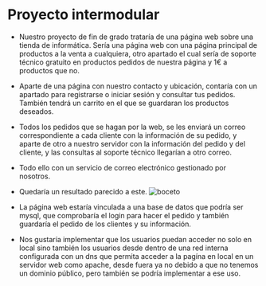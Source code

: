 # Proyecto intermodular 
- Nuestro proyecto de fin de grado trataría de una página web sobre una tienda de informática.
  Sería una página web con una página principal de productos a la venta a cualquiera,
  otro apartado el cual sería de soporte técnico gratuito en productos pedidos de nuestra página y 1€ a productos que no.
  
- Aparte de una página con nuestro contacto y ubicación, contaría con un apartado para registrarse o iniciar sesión y consultar tus pedidos.
  También tendrá un carrito en el que se guardaran los productos deseados.

-  Todos los pedidos que se hagan por la web, se les enviará un correo correspondiente a cada cliente con la información de su pedido,
  y aparte de otro a nuestro servidor con la información del pedido y del cliente, y las consultas al soporte técnico llegarían a otro correo. 

- Todo ello con un servicio de correo electrónico gestionado por nosotros.
  
- Quedaría un resultado parecido a este.
![boceto](https://github.com/user-attachments/assets/c119e238-48f9-4fa2-bdf0-e0f1a61b3e86)

- La página web estaría vinculada a una base de datos que podría ser mysql, que comprobaría el login para hacer el pedido y también guardaría el pedido de los clientes y su información.

- Nos gustaría implementar que los usuarios puedan acceder no solo en local sino también los usuarios desde dentro de una red interna configurada con un dns que permita acceder a la pagína en local en un servidor web como apache, desde fuera ya no debido a que no tenemos un dominio público, pero también se podría implementar a ese uso.
